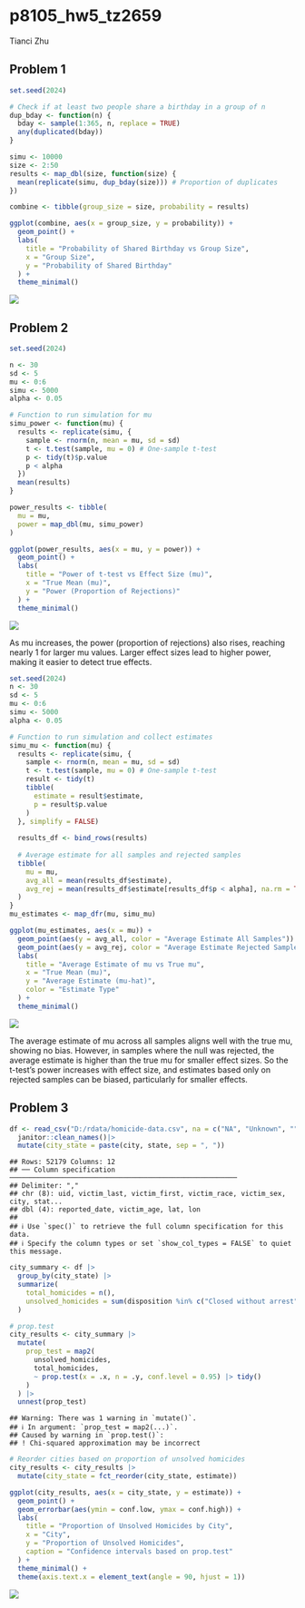 p8105_hw5_tz2659
================
Tianci Zhu

## Problem 1

``` r
set.seed(2024)

# Check if at least two people share a birthday in a group of n
dup_bday <- function(n) {
  bday <- sample(1:365, n, replace = TRUE)
  any(duplicated(bday))
}

simu <- 10000
size <- 2:50
results <- map_dbl(size, function(size) {
  mean(replicate(simu, dup_bday(size))) # Proportion of duplicates
})

combine <- tibble(group_size = size, probability = results)

ggplot(combine, aes(x = group_size, y = probability)) +
  geom_point() +
  labs(
    title = "Probability of Shared Birthday vs Group Size",
    x = "Group Size",
    y = "Probability of Shared Birthday"
  ) +
  theme_minimal()
```

![](p8105_hw5_tz2659_files/figure-gfm/unnamed-chunk-1-1.png)<!-- -->

## Problem 2

``` r
set.seed(2024)

n <- 30
sd <- 5
mu <- 0:6
simu <- 5000
alpha <- 0.05

# Function to run simulation for mu
simu_power <- function(mu) {
  results <- replicate(simu, {
    sample <- rnorm(n, mean = mu, sd = sd)
    t <- t.test(sample, mu = 0) # One-sample t-test
    p <- tidy(t)$p.value
    p < alpha
  })
  mean(results)
}

power_results <- tibble(
  mu = mu,
  power = map_dbl(mu, simu_power)
)

ggplot(power_results, aes(x = mu, y = power)) +
  geom_point() +  
  labs(
    title = "Power of t-test vs Effect Size (mu)",
    x = "True Mean (mu)",
    y = "Power (Proportion of Rejections)"
  ) +
  theme_minimal()
```

![](p8105_hw5_tz2659_files/figure-gfm/unnamed-chunk-2-1.png)<!-- -->

As mu increases, the power (proportion of rejections) also rises,
reaching nearly 1 for larger mu values. Larger effect sizes lead to
higher power, making it easier to detect true effects.

``` r
set.seed(2024)
n <- 30
sd <- 5
mu <- 0:6
simu <- 5000
alpha <- 0.05

# Function to run simulation and collect estimates
simu_mu <- function(mu) {
  results <- replicate(simu, {
    sample <- rnorm(n, mean = mu, sd = sd)
    t <- t.test(sample, mu = 0) # One-sample t-test
    result <- tidy(t)
    tibble(
      estimate = result$estimate,
      p = result$p.value
    )
  }, simplify = FALSE)
  
  results_df <- bind_rows(results)
  
  # Average estimate for all samples and rejected samples
  tibble(
    mu = mu,
    avg_all = mean(results_df$estimate),
    avg_rej = mean(results_df$estimate[results_df$p < alpha], na.rm = TRUE)
  )
}
mu_estimates <- map_dfr(mu, simu_mu)

ggplot(mu_estimates, aes(x = mu)) +
  geom_point(aes(y = avg_all, color = "Average Estimate All Samples")) +
  geom_point(aes(y = avg_rej, color = "Average Estimate Rejected Samples")) +
  labs(
    title = "Average Estimate of mu vs True mu",
    x = "True Mean (mu)",
    y = "Average Estimate (mu-hat)",
    color = "Estimate Type"
  ) +
  theme_minimal()
```

![](p8105_hw5_tz2659_files/figure-gfm/unnamed-chunk-3-1.png)<!-- -->

The average estimate of mu across all samples aligns well with the true
mu, showing no bias. However, in samples where the null was rejected,
the average estimate is higher than the true mu for smaller effect
sizes. So the t-test’s power increases with effect size, and estimates
based only on rejected samples can be biased, particularly for smaller
effects.

## Problem 3

``` r
df <- read_csv("D:/rdata/homicide-data.csv", na = c("NA", "Unknown", "")) |>
  janitor::clean_names()|>
  mutate(city_state = paste(city, state, sep = ", "))
```

    ## Rows: 52179 Columns: 12
    ## ── Column specification ────────────────────────────────────────────────────────
    ## Delimiter: ","
    ## chr (8): uid, victim_last, victim_first, victim_race, victim_sex, city, stat...
    ## dbl (4): reported_date, victim_age, lat, lon
    ## 
    ## ℹ Use `spec()` to retrieve the full column specification for this data.
    ## ℹ Specify the column types or set `show_col_types = FALSE` to quiet this message.

``` r
city_summary <- df |>
  group_by(city_state) |>
  summarize(
    total_homicides = n(),
    unsolved_homicides = sum(disposition %in% c("Closed without arrest", "Open/No arrest"))
  )

# prop.test
city_results <- city_summary |>
  mutate(
    prop_test = map2(
      unsolved_homicides,
      total_homicides,
      ~ prop.test(x = .x, n = .y, conf.level = 0.95) |> tidy()
    )
  ) |>
  unnest(prop_test)
```

    ## Warning: There was 1 warning in `mutate()`.
    ## ℹ In argument: `prop_test = map2(...)`.
    ## Caused by warning in `prop.test()`:
    ## ! Chi-squared approximation may be incorrect

``` r
# Reorder cities based on proportion of unsolved homicides
city_results <- city_results |>
  mutate(city_state = fct_reorder(city_state, estimate))

ggplot(city_results, aes(x = city_state, y = estimate)) +
  geom_point() +
  geom_errorbar(aes(ymin = conf.low, ymax = conf.high)) +
  labs(
    title = "Proportion of Unsolved Homicides by City",
    x = "City",
    y = "Proportion of Unsolved Homicides",
    caption = "Confidence intervals based on prop.test"
  ) +
  theme_minimal() +
  theme(axis.text.x = element_text(angle = 90, hjust = 1))
```

![](p8105_hw5_tz2659_files/figure-gfm/unnamed-chunk-4-1.png)<!-- -->
